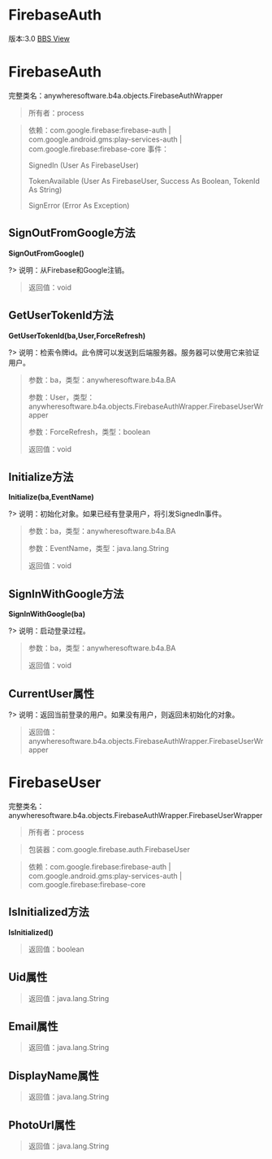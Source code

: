 # FirebaseAuth

版本:3.0
[BBS View](https://www.b4x.com/android/forum/pages/results/?query=FirebaseAuth)

# FirebaseAuth
完整类名：anywheresoftware.b4a.objects.FirebaseAuthWrapper
> 所有者：process

> 依赖：com.google.firebase:firebase-auth | com.google.android.gms:play-services-auth | com.google.firebase:firebase-core
> 事件：
>
> SignedIn (User As FirebaseUser)
>
> TokenAvailable (User As FirebaseUser, Success As Boolean, TokenId As String)
>
> SignError (Error As Exception)
## SignOutFromGoogle方法
**SignOutFromGoogle()**

?> 说明：从Firebase和Google注销。
>
> 返回值：void
## GetUserTokenId方法
**GetUserTokenId(ba,User,ForceRefresh)**

?> 说明：检索令牌id。此令牌可以发送到后端服务器。服务器可以使用它来验证用户。
>
> 参数：ba，类型：anywheresoftware.b4a.BA
>
> 参数：User，类型：anywheresoftware.b4a.objects.FirebaseAuthWrapper.FirebaseUserWrapper
>
> 参数：ForceRefresh，类型：boolean
>
> 返回值：void
## Initialize方法
**Initialize(ba,EventName)**

?> 说明：初始化对象。如果已经有登录用户，将引发SignedIn事件。
>
> 参数：ba，类型：anywheresoftware.b4a.BA
>
> 参数：EventName，类型：java.lang.String
>
> 返回值：void
## SignInWithGoogle方法
**SignInWithGoogle(ba)**

?> 说明：启动登录过程。
>
> 参数：ba，类型：anywheresoftware.b4a.BA
>
> 返回值：void
## CurrentUser属性

?> 说明：返回当前登录的用户。如果没有用户，则返回未初始化的对象。
>
> 返回值：anywheresoftware.b4a.objects.FirebaseAuthWrapper.FirebaseUserWrapper

# FirebaseUser
完整类名：anywheresoftware.b4a.objects.FirebaseAuthWrapper.FirebaseUserWrapper
> 所有者：process

> 包装器：com.google.firebase.auth.FirebaseUser

> 依赖：com.google.firebase:firebase-auth | com.google.android.gms:play-services-auth | com.google.firebase:firebase-core
## IsInitialized方法
**IsInitialized()**
>
> 返回值：boolean
## Uid属性
>
> 返回值：java.lang.String
## Email属性
>
> 返回值：java.lang.String
## DisplayName属性
>
> 返回值：java.lang.String
## PhotoUrl属性
>
> 返回值：java.lang.String
